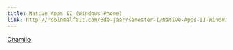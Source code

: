 ```yaml
---
title: Native Apps II (Windows Phone)
link: http://robinmalfait.com/3de-jaar/semester-I/Native-Apps-II-Windows-Phone.md
---
```


[Chamilo](https://chamilo.hogent.be/index.php?application=Chamilo%5CApplication%5CWeblcms&go=CourseViewer&course=22204)